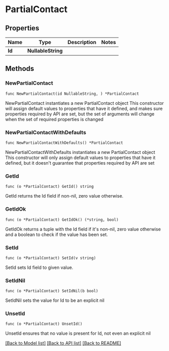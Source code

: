 # PartialContact

## Properties

Name | Type | Description | Notes
------------ | ------------- | ------------- | -------------
**Id** | **NullableString** |  | 

## Methods

### NewPartialContact

`func NewPartialContact(id NullableString, ) *PartialContact`

NewPartialContact instantiates a new PartialContact object
This constructor will assign default values to properties that have it defined,
and makes sure properties required by API are set, but the set of arguments
will change when the set of required properties is changed

### NewPartialContactWithDefaults

`func NewPartialContactWithDefaults() *PartialContact`

NewPartialContactWithDefaults instantiates a new PartialContact object
This constructor will only assign default values to properties that have it defined,
but it doesn't guarantee that properties required by API are set

### GetId

`func (o *PartialContact) GetId() string`

GetId returns the Id field if non-nil, zero value otherwise.

### GetIdOk

`func (o *PartialContact) GetIdOk() (*string, bool)`

GetIdOk returns a tuple with the Id field if it's non-nil, zero value otherwise
and a boolean to check if the value has been set.

### SetId

`func (o *PartialContact) SetId(v string)`

SetId sets Id field to given value.


### SetIdNil

`func (o *PartialContact) SetIdNil(b bool)`

 SetIdNil sets the value for Id to be an explicit nil

### UnsetId
`func (o *PartialContact) UnsetId()`

UnsetId ensures that no value is present for Id, not even an explicit nil

[[Back to Model list]](../README.md#documentation-for-models) [[Back to API list]](../README.md#documentation-for-api-endpoints) [[Back to README]](../README.md)


